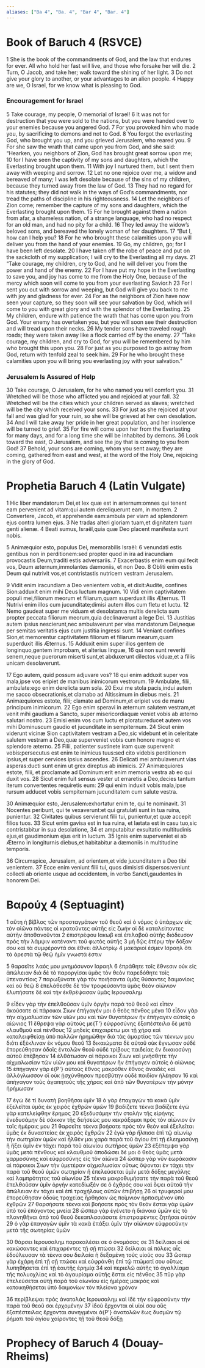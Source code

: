 ```yaml
---
aliases: ["Ba 4", "Ba. 4", "Bar 4", "Bar. 4"]
---
```



# Book of Baruch 4 (RSVCE)

1 She is the book of the commandments of God, and the law that endures for ever. All who hold her fast will live, and those who forsake her will die.
2 Turn, O Jacob, and take her; walk toward the shining of her light.
3 Do not give your glory to another, or your advantages to an alien people.
4 Happy are we, O Israel, for we know what is pleasing to God.
### Encouragement for Israel
5 Take courage, my people, O memorial of Israel!
6 It was not for destruction that you were sold to the nations, but you were handed over to your enemies because you angered God.
7 For you provoked him who made you, by sacrificing to demons and not to God.
8 You forgot the everlasting God, who brought you up, and you grieved Jerusalem, who reared you.
9 For she saw the wrath that came upon you from God, and she said: “Hearken, you neighbors of Zion, God has brought great sorrow upon me;
10 for I have seen the captivity of my sons and daughters, which the Everlasting brought upon them.
11 With joy I nurtured them, but I sent them away with weeping and sorrow.
12 Let no one rejoice over me, a widow and bereaved of many; I was left desolate because of the sins of my children, because they turned away from the law of God.
13 They had no regard for his statutes; they did not walk in the ways of God’s commandments, nor tread the paths of discipline in his righteousness.
14 Let the neighbors of Zion come; remember the capture of my sons and daughters, which the Everlasting brought upon them.
15 For he brought against them a nation from afar, a shameless nation, of a strange language, who had no respect for an old man, and had no pity for a child.
16 They led away the widow’s beloved sons, and bereaved the lonely woman of her daughters.
17 “But I, how can I help you?
18 For he who brought these calamities upon you will deliver you from the hand of your enemies.
19 Go, my children, go; for I have been left desolate.
20 I have taken off the robe of peace and put on the sackcloth of my supplication; I will cry to the Everlasting all my days.
21 “Take courage, my children, cry to God, and he will deliver you from the power and hand of the enemy.
22 For I have put my hope in the Everlasting to save you, and joy has come to me from the Holy One, because of the mercy which soon will come to you from your everlasting Savior.h
23 For I sent you out with sorrow and weeping, but God will give you back to me with joy and gladness for ever.
24 For as the neighbors of Zion have now seen your capture, so they soon will see your salvation by God, which will come to you with great glory and with the splendor of the Everlasting.
25 My children, endure with patience the wrath that has come upon you from God. Your enemy has overtaken you, but you will soon see their destruction and will tread upon their necks.
26 My tender sons have traveled rough roads; they were taken away like a flock carried off by the enemy.
27 “Take courage, my children, and cry to God, for you will be remembered by him who brought this upon you.
28 For just as you purposed to go astray from God, return with tenfold zeal to seek him.
29 For he who brought these calamities upon you will bring you everlasting joy with your salvation.”
### Jerusalem Is Assured of Help
30 Take courage, O Jerusalem, for he who named you will comfort you.
31 Wretched will be those who afflicted you and rejoiced at your fall.
32 Wretched will be the cities which your children served as slaves; wretched will be the city which received your sons.
33 For just as she rejoiced at your fall and was glad for your ruin, so she will be grieved at her own desolation.
34 And I will take away her pride in her great population, and her insolence will be turned to grief.
35 For fire will come upon her from the Everlasting for many days, and for a long time she will be inhabited by demons.
36 Look toward the east, O Jerusalem, and see the joy that is coming to you from God!
37 Behold, your sons are coming, whom you sent away; they are coming, gathered from east and west, at the word of the Holy One, rejoicing in the glory of God.


# Prophetia Baruch 4 (Latin Vulgate)

1 Hic liber mandatorum Dei,et lex quæ est in æternum:omnes qui tenent eam pervenient ad vitam:qui autem dereliquerunt eam, in mortem.
2 Convertere, Jacob, et apprehende eam:ambula per viam ad splendorem ejus contra lumen ejus.
3 Ne tradas alteri gloriam tuam,et dignitatem tuam genti alienæ.
4 Beati sumus, Israël,quia quæ Deo placent manifesta sunt nobis.

5 Animæquior esto, populus Dei, memorabilis Israël:
6 venundati estis gentibus non in perditionem:sed propter quod in ira ad iracundiam provocastis Deum,traditi estis adversariis.
7 Exacerbastis enim eum qui fecit vos, Deum æternum,immolantes dæmoniis, et non Deo.
8 Obliti enim estis Deum qui nutrivit vos,et contristastis nutricem vestram Jerusalem.

9 Vidit enim iracundiam a Deo venientem vobis, et dixit:Audite, confines Sion:adduxit enim mihi Deus luctum magnum.
10 Vidi enim captivitatem populi mei,filiorum meorum et filiarum,quam superduxit illis Æternus.
11 Nutrivi enim illos cum jucunditate;dimisi autem illos cum fletu et luctu.
12 Nemo gaudeat super me viduam et desolatam:a multis derelicta sum propter peccata filiorum meorum,quia declinaverunt a lege Dei.
13 Justitias autem ipsius nescierunt,nec ambulaverunt per vias mandatorum Dei,neque per semitas veritatis ejus cum justitia ingressi sunt.
14 Veniant confines Sion,et memorentur captivitatem filiorum et filiarum mearum,quam superduxit illis Æternus.
15 Adduxit enim super illos gentem de longinquo,gentem improbam, et alterius linguæ,
16 qui non sunt reveriti senem,neque puerorum miserti sunt,et abduxerunt dilectos viduæ,et a filiis unicam desolaverunt.

17 Ego autem, quid possum adjuvare vos?
18 qui enim adduxit super vos mala,ipse vos eripiet de manibus inimicorum vestrorum.
19 Ambulate, filii, ambulate:ego enim derelicta sum sola.
20 Exui me stola pacis,indui autem me sacco obsecrationis,et clamabo ad Altissimum in diebus meis.
21 Animæquiores estote, filii; clamate ad Dominum,et eripiet vos de manu principum inimicorum.
22 Ego enim speravi in æternum salutem vestram,et venit mihi gaudium a Sancto, super misericordiaquæ veniet vobis ab æterno salutari nostro.
23 Emisi enim vos cum luctu et ploratu:reducet autem vos mihi Dominuscum gaudio et jucunditate in sempiternum.
24 Sicut enim viderunt vicinæ Sion captivitatem vestram a Deo,sic videbunt et in celeritate salutem vestram a Deo,quæ superveniet vobis cum honore magno et splendore æterno.
25 Filii, patienter sustinete iram quæ supervenit vobis:persecutus est enim te inimicus tuus:sed cito videbis perditionem ipsius,et super cervices ipsius ascendes.
26 Delicati mei ambulaverunt vias asperas:ducti sunt enim ut grex direptus ab inimicis.
27 Animæquiores estote, filii, et proclamate ad Dominum:erit enim memoria vestra ab eo qui duxit vos.
28 Sicut enim fuit sensus vester ut erraretis a Deo,decies tantum iterum convertentes requiretis eum:
29 qui enim induxit vobis mala,ipse rursum adducet vobis sempiternam jucunditatem cum salute vestra.

30 Animæquior esto, Jerusalem:exhortatur enim te, qui te nominavit.
31 Nocentes peribunt, qui te vexaverunt:et qui gratulati sunt in tua ruina, punientur.
32 Civitates quibus servierunt filii tui, punientur,et quæ accepit filios tuos.
33 Sicut enim gavisa est in tua ruina, et lætata est in casu tuo,sic contristabitur in sua desolatione,
34 et amputabitur exsultatio multitudinis ejus,et gaudimonium ejus erit in luctum.
35 Ignis enim superveniet ei ab Æterno in longiturnis diebus,et habitabitur a dæmoniis in multitudine temporis.

36 Circumspice, Jerusalem, ad orientem,et vide jucunditatem a Deo tibi venientem.
37 Ecce enim veniunt filii tui, quos dimisisti dispersos:veniunt collecti ab oriente usque ad occidentem, in verbo Sancti,gaudentes in honorem Dei.


# Βαρούχ 4 (Septuagint)

1 αὕτη ἡ βίβλος τῶν προσταγμάτων τοῦ θεοῦ καὶ ὁ νόμος ὁ ὑπάρχων εἰς τὸν αἰῶνα πάντες οἱ κρατοῦντες αὐτῆς εἰς ζωήν οἱ δὲ καταλείποντες αὐτὴν ἀποθανοῦνται
2 ἐπιστρέφου Ιακωβ καὶ ἐπιλαβοῦ αὐτῆς διόδευσον πρὸς τὴν λάμψιν κατέναντι τοῦ φωτὸς αὐτῆς
3 μὴ δῷς ἑτέρῳ τὴν δόξαν σου καὶ τὰ συμφέροντά σοι ἔθνει ἀλλοτρίῳ
4 μακάριοί ἐσμεν Ισραηλ ὅτι τὰ ἀρεστὰ τῷ θεῷ ἡμῖν γνωστά ἐστιν

5 θαρσεῖτε λαός μου μνημόσυνον Ισραηλ
6 ἐπράθητε τοῖς ἔθνεσιν οὐκ εἰς ἀπώλειαν διὰ δὲ τὸ παροργίσαι ὑμᾶς τὸν θεὸν παρεδόθητε τοῖς ὑπεναντίοις
7 παρωξύνατε γὰρ τὸν ποιήσαντα ὑμᾶς θύσαντες δαιμονίοις καὶ οὐ θεῷ
8 ἐπελάθεσθε δὲ τὸν τροφεύσαντα ὑμᾶς θεὸν αἰώνιον ἐλυπήσατε δὲ καὶ τὴν ἐκθρέψασαν ὑμᾶς Ιερουσαλημ

9 εἶδεν γὰρ τὴν ἐπελθοῦσαν ὑμῖν ὀργὴν παρὰ τοῦ θεοῦ καὶ εἶπεν ἀκούσατε αἱ πάροικοι Σιων ἐπήγαγέν μοι ὁ θεὸς πένθος μέγα
10 εἶδον γὰρ τὴν αἰχμαλωσίαν τῶν υἱῶν μου καὶ τῶν θυγατέρων ἣν ἐπήγαγεν αὐτοῖς ὁ αἰώνιος
11 ἔθρεψα γὰρ αὐτοὺς με{T'} εὐφροσύνης ἐξαπέστειλα δὲ μετὰ κλαυθμοῦ καὶ πένθους
12 μηδεὶς ἐπιχαιρέτω μοι τῇ χήρᾳ καὶ καταλειφθείσῃ ὑπὸ πολλῶν ἠρημώθην διὰ τὰς ἁμαρτίας τῶν τέκνων μου διότι ἐξέκλιναν ἐκ νόμου θεοῦ
13 δικαιώματα δὲ αὐτοῦ οὐκ ἔγνωσαν οὐδὲ ἐπορεύθησαν ὁδοῖς ἐντολῶν θεοῦ οὐδὲ τρίβους παιδείας ἐν δικαιοσύνῃ αὐτοῦ ἐπέβησαν
14 ἐλθάτωσαν αἱ πάροικοι Σιων καὶ μνήσθητε τὴν αἰχμαλωσίαν τῶν υἱῶν μου καὶ θυγατέρων ἣν ἐπήγαγεν αὐτοῖς ὁ αἰώνιος
15 ἐπήγαγεν γὰρ ἐ{P'} αὐτοὺς ἔθνος μακρόθεν ἔθνος ἀναιδὲς καὶ ἀλλόγλωσσον οἳ οὐκ ᾐσχύνθησαν πρεσβύτην οὐδὲ παιδίον ἠλέησαν
16 καὶ ἀπήγαγον τοὺς ἀγαπητοὺς τῆς χήρας καὶ ἀπὸ τῶν θυγατέρων τὴν μόνην ἠρήμωσαν

17 ἐγὼ δὲ τί δυνατὴ βοηθῆσαι ὑμῖν
18 ὁ γὰρ ἐπαγαγὼν τὰ κακὰ ὑμῖν ἐξελεῖται ὑμᾶς ἐκ χειρὸς ἐχθρῶν ὑμῶν
19 βαδίζετε τέκνα βαδίζετε ἐγὼ γὰρ κατελείφθην ἔρημος
20 ἐξεδυσάμην τὴν στολὴν τῆς εἰρήνης ἐνεδυσάμην δὲ σάκκον τῆς δεήσεώς μου κεκράξομαι πρὸς τὸν αἰώνιον ἐν ταῖς ἡμέραις μου
21 θαρσεῖτε τέκνα βοήσατε πρὸς τὸν θεόν καὶ ἐξελεῖται ὑμᾶς ἐκ δυναστείας ἐκ χειρὸς ἐχθρῶν
22 ἐγὼ γὰρ ἤλπισα ἐπὶ τῷ αἰωνίῳ τὴν σωτηρίαν ὑμῶν καὶ ἦλθέν μοι χαρὰ παρὰ τοῦ ἁγίου ἐπὶ τῇ ἐλεημοσύνῃ ἣ ἥξει ὑμῖν ἐν τάχει παρὰ τοῦ αἰωνίου σωτῆρος ὑμῶν
23 ἐξέπεμψα γὰρ ὑμᾶς μετὰ πένθους καὶ κλαυθμοῦ ἀποδώσει δέ μοι ὁ θεὸς ὑμᾶς μετὰ χαρμοσύνης καὶ εὐφροσύνης εἰς τὸν αἰῶνα
24 ὥσπερ γὰρ νῦν ἑωράκασιν αἱ πάροικοι Σιων τὴν ὑμετέραν αἰχμαλωσίαν οὕτως ὄψονται ἐν τάχει τὴν παρὰ τοῦ θεοῦ ὑμῶν σωτηρίαν ἣ ἐπελεύσεται ὑμῖν μετὰ δόξης μεγάλης καὶ λαμπρότητος τοῦ αἰωνίου
25 τέκνα μακροθυμήσατε τὴν παρὰ τοῦ θεοῦ ἐπελθοῦσαν ὑμῖν ὀργήν κατεδίωξέν σε ὁ ἐχθρός σου καὶ ὄψει αὐτοῦ τὴν ἀπώλειαν ἐν τάχει καὶ ἐπὶ τραχήλους αὐτῶν ἐπιβήσῃ
26 οἱ τρυφεροί μου ἐπορεύθησαν ὁδοὺς τραχείας ἤρθησαν ὡς ποίμνιον ἡρπασμένον ὑπὸ ἐχθρῶν
27 θαρσήσατε τέκνα καὶ βοήσατε πρὸς τὸν θεόν ἔσται γὰρ ὑμῶν ὑπὸ τοῦ ἐπάγοντος μνεία
28 ὥσπερ γὰρ ἐγένετο ἡ διάνοια ὑμῶν εἰς τὸ πλανηθῆναι ἀπὸ τοῦ θεοῦ δεκαπλασιάσατε ἐπιστραφέντες ζητῆσαι αὐτόν
29 ὁ γὰρ ἐπαγαγὼν ὑμῖν τὰ κακὰ ἐπάξει ὑμῖν τὴν αἰώνιον εὐφροσύνην μετὰ τῆς σωτηρίας ὑμῶν

30 θάρσει Ιερουσαλημ παρακαλέσει σε ὁ ὀνομάσας σε
31 δείλαιοι οἱ σὲ κακώσαντες καὶ ἐπιχαρέντες τῇ σῇ πτώσει
32 δείλαιαι αἱ πόλεις αἷς ἐδούλευσαν τὰ τέκνα σου δειλαία ἡ δεξαμένη τοὺς υἱούς σου
33 ὥσπερ γὰρ ἐχάρη ἐπὶ τῇ σῇ πτώσει καὶ εὐφράνθη ἐπὶ τῷ πτώματί σου οὕτως λυπηθήσεται ἐπὶ τῇ ἑαυτῆς ἐρημίᾳ
34 καὶ περιελῶ αὐτῆς τὸ ἀγαλλίαμα τῆς πολυοχλίας καὶ τὸ ἀγαυρίαμα αὐτῆς ἔσται εἰς πένθος
35 πῦρ γὰρ ἐπελεύσεται αὐτῇ παρὰ τοῦ αἰωνίου εἰς ἡμέρας μακράς καὶ κατοικηθήσεται ὑπὸ δαιμονίων τὸν πλείονα χρόνον

36 περίβλεψαι πρὸς ἀνατολάς Ιερουσαλημ καὶ ἰδὲ τὴν εὐφροσύνην τὴν παρὰ τοῦ θεοῦ σοι ἐρχομένην
37 ἰδοὺ ἔρχονται οἱ υἱοί σου οὓς ἐξαπέστειλας ἔρχονται συνηγμένοι ἀ{P'} ἀνατολῶν ἕως δυσμῶν τῷ ῥήματι τοῦ ἁγίου χαίροντες τῇ τοῦ θεοῦ δόξῃ


# Prophecy of Baruch 4 (Douay-Rheims)

